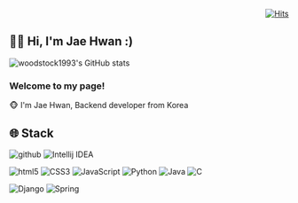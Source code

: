 <div align = "right">
  
[![Hits](https://hits.seeyoufarm.com/api/count/incr/badge.svg?tab=repositories%2Fhit-counter&url=https%3A%2F%2Fgithub.com%2Fwoodstock1993&count_bg=%2379C83D&title_bg=%23555555&icon=&icon_color=%23E7E7E7&title=hits&edge_flat=false)](https://hits.seeyoufarm.com)
  
</div>

<h2>💁‍♂️ Hi, I'm Jae Hwan :)</h2>

![woodstock1993's GitHub stats](https://github-readme-stats.vercel.app/api?username=woodstock1993&show_icons=true&theme=tokyonight&layout=compact)

<h3>Welcome to my page!</h3>
🐵 I'm Jae Hwan, Backend developer from Korea

## 🌐 Stack
<p>
  <img alt="github" src="https://img.shields.io/badge/-Github-181717?style=fla&logo=github&logoColor=white" />
  <img alt="Intellij IDEA" src="https://img.shields.io/badge/-Intellij IDEA-000000?style=flat&logo=Intellij IDEA&logoColor=white"/>
</p>
<p>
  <img alt="html5" src="https://img.shields.io/badge/-HTML5-E34F26?style=flat&logo=html5&logoColor=white" />
  <img alt="CSS3" src="https://img.shields.io/badge/-CSS3-2965f1?style=flat-&logo=css3&logoColor=white" />
  <img alt="JavaScript" src="https://img.shields.io/badge/-JavaScript-F7DF1E?style=flat&logo=JavaScript&logoColor=white" />
  <img alt="Python" src="https://img.shields.io/badge/Python-3776AB?style=flat&logo=Python&logoColor=white"/>
  <img alt="Java" src="https://img.shields.io/badge/Java-007396?style=flat&logo=Java&logoColor=white"/>
  <img alt="C" src="https://img.shields.io/badge/C-A8B9CC?style=flat&logo=C&logoColor=white"/>
</p>
<p>
  <img alt="Django" src="https://img.shields.io/badge/Django-092E20?style=flat&logo=Django&logoColor=white"/>
  <img alt="Spring" src="https://img.shields.io/badge/Spring-6DB33F?style=flat&logo=Spring&logoColor=white"/>
</p>



<!--
**Seohyun-Roh/Seohyun-Roh** is a ✨ _special_ ✨ repository because its `README.md` (this file) appears on your GitHub profile.

Here are some ideas to get you started:

- 🔭 I’m currently working on ...
- 🌱 I’m currently learning ...
- 👯 I’m looking to collaborate on ...
- 🤔 I’m looking for help with ...
- 💬 Ask me about ...
- 📫 How to reach me: ...
- 😄 Pronouns: ...
- ⚡ Fun fact: ...
-->

